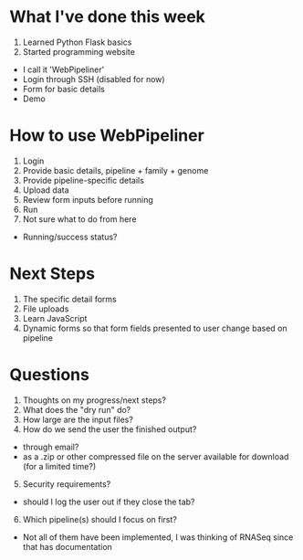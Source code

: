 # What I've done this week
1. Learned Python Flask basics
2. Started programming website
  - I call it 'WebPipeliner'
  - Login through SSH (disabled for now)
  - Form for basic details
  - Demo

# How to use WebPipeliner
1. Login
2. Provide basic details, pipeline + family + genome
3. Provide pipeline-specific details
4. Upload data
5. Review form inputs before running
6. Run
7. Not sure what to do from here
  - Running/success status?

# Next Steps
1. The specific detail forms
2. File uploads
3. Learn JavaScript
4. Dynamic forms so that form fields presented to user change based on pipeline

# Questions
1. Thoughts on my progress/next steps?
2. What does the "dry run" do?
3. How large are the input files?
4. How do we send the user the finished output?
  - through email?
  - as a .zip or other compressed file on the server available for download (for a limited time?)
5. Security requirements?
  - should I log the user out if they close the tab?
6. Which pipeline(s) should I focus on first?
  - Not all of them have been implemented, I was thinking of RNASeq since that has documentation
